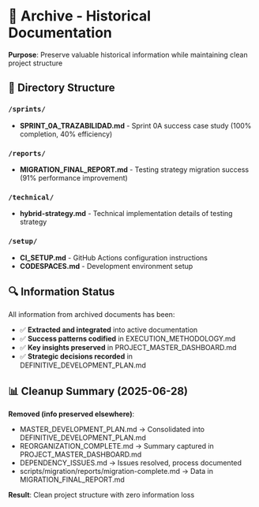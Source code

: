 # 📂 Archive - Historical Documentation

**Purpose**: Preserve valuable historical information while maintaining clean project structure

## 📁 Directory Structure

### `/sprints/`
- **SPRINT_0A_TRAZABILIDAD.md** - Sprint 0A success case study (100% completion, 40% efficiency)

### `/reports/` 
- **MIGRATION_FINAL_REPORT.md** - Testing strategy migration success (91% performance improvement)

### `/technical/`
- **hybrid-strategy.md** - Technical implementation details of testing strategy

### `/setup/`
- **CI_SETUP.md** - GitHub Actions configuration instructions
- **CODESPACES.md** - Development environment setup

## 🔍 Information Status

All information from archived documents has been:
- ✅ **Extracted and integrated** into active documentation
- ✅ **Success patterns codified** in EXECUTION_METHODOLOGY.md  
- ✅ **Key insights preserved** in PROJECT_MASTER_DASHBOARD.md
- ✅ **Strategic decisions recorded** in DEFINITIVE_DEVELOPMENT_PLAN.md

## 📊 Cleanup Summary (2025-06-28)

**Removed (info preserved elsewhere)**:
- MASTER_DEVELOPMENT_PLAN.md → Consolidated into DEFINITIVE_DEVELOPMENT_PLAN.md
- REORGANIZATION_COMPLETE.md → Summary captured in PROJECT_MASTER_DASHBOARD.md
- DEPENDENCY_ISSUES.md → Issues resolved, process documented
- scripts/migration/reports/migration-complete.md → Data in MIGRATION_FINAL_REPORT.md

**Result**: Clean project structure with zero information loss